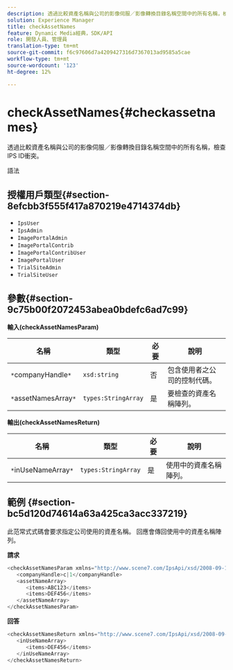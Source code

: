 ```yaml
---
description: 透過比較資產名稱與公司的影像伺服／影像轉換目錄名稱空間中的所有名稱，檢查IPS ID衝突。
solution: Experience Manager
title: checkAssetNames
feature: Dynamic Media經典，SDK/API
role: 開發人員、管理員
translation-type: tm+mt
source-git-commit: f6c97606d7a4209427316d7367013ad9585a5cae
workflow-type: tm+mt
source-wordcount: '123'
ht-degree: 12%

---
```



# checkAssetNames{#checkassetnames}

透過比較資產名稱與公司的影像伺服／影像轉換目錄名稱空間中的所有名稱，檢查IPS ID衝突。

語法

## 授權用戶類型{#section-8efcbb3f555f417a870219e4714374db}

* `IpsUser`
* `IpsAdmin`
* `ImagePortalAdmin`
* `ImagePortalContrib`
* `ImagePortalContribUser`
* `ImagePortalUser`
* `TrialSiteAdmin`
* `TrialSiteUser`

## 參數{#section-9c75b00f2072453abea0bdefc6ad7c99}

**輸入(checkAssetNamesParam)**

| 名稱 | 類型 | 必要 | 說明 |
|---|---|---|---|
| `*`companyHandle`*` | `xsd:string` | 否 | 包含使用者之公司的控制代碼。 |
| `*`assetNamesArray`*` | `types:StringArray` | 是 | 要檢查的資產名稱陣列。 |

**輸出(checkAssetNamesReturn)**

| 名稱 | 類型 | 必要 | 說明 |
|---|---|---|---|
| `*`inUseNameArray`*` | `types:StringArray` | 是 | 使用中的資產名稱陣列。 |

## 範例 {#section-bc5d120d74614a63a425ca3acc337219}

此范常式式碼會要求指定公司使用的資產名稱。 回應會傳回使用中的資產名稱陣列。

**請求**

```java
<checkAssetNamesParam xmlns="http://www.scene7.com/IpsApi/xsd/2008-09-10">
   <companyHandle>c|1</companyHandle>
   <assetNameArray>
      <items>ABC123</items>
      <items>DEF456</items>
   </assetNameArray>
</checkAssetNamesParam>
```

**回答**

```java
<checkAssetNamesReturn xmlns="http://www.scene7.com/IpsApi/xsd/2008-09-10">
   <inUseNameArray>
      <items>DEF456</items>
   </inUseNameArray>
</checkAssetNamesReturn>
```

